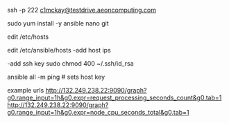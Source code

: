 ssh -p 222 c1mckay@testdrive.aeoncomputing.com

sudo yum install -y ansible nano git

edit /etc/hosts

edit /etc/ansible/hosts
-add host ips

-add ssh key
sudo chmod 400 ~/.ssh/id_rsa

ansible all -m ping # sets host key

example urls
http://132.249.238.22:9090/graph?g0.range_input=1h&g0.expr=request_processing_seconds_count&g0.tab=1
http://132.249.238.22:9090/graph?g0.range_input=1h&g0.expr=node_cpu_seconds_total&g0.tab=1